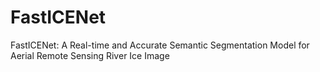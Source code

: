 # FastICENet
FastICENet: A Real-time and Accurate Semantic Segmentation Model for Aerial Remote Sensing River Ice Image

